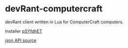 # devRant-computercraft
devRant client written in Lua for ComputerCraft computers.  

Installer [pSYfdhET](https://pastebin.com/pSYfdhET)  
 
[json API source](http://www.computercraft.info/forums2/index.php?/topic/5854-json-api-v201-for-computercraft/)
